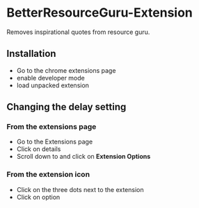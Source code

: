 # BetterResourceGuru-Extension
Removes inspirational quotes from resource guru.

## Installation
- Go to the chrome extensions page
- enable developer mode 
- load unpacked extension

## Changing the delay setting

### From the extensions page
- Go to the Extensions page
- Click on details
- Scroll down to and click on __Extension Options__

### From the extension icon
- Click on the three dots next to the extension
- Click on option
